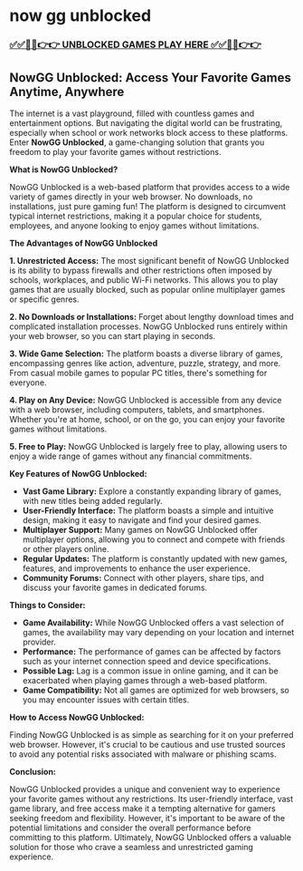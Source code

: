 # now gg unblocked

### [✅✅🔴🔴👉👉 UNBLOCKED GAMES PLAY HERE ✅✅🔴🔴👉👉](https://topstoryindia.com)

## NowGG Unblocked: Access Your Favorite Games Anytime, Anywhere

The internet is a vast playground, filled with countless games and entertainment options. But navigating the digital world can be frustrating, especially when school or work networks block access to these platforms.  Enter **NowGG Unblocked**, a game-changing solution that grants you freedom to play your favorite games without restrictions.  

**What is NowGG Unblocked?**

NowGG Unblocked is a web-based platform that provides access to a wide variety of games directly in your web browser. No downloads, no installations, just pure gaming fun!  The platform is designed to circumvent typical internet restrictions, making it a popular choice for students, employees, and anyone looking to enjoy games without limitations. 

**The Advantages of NowGG Unblocked**

**1. Unrestricted Access:**  The most significant benefit of NowGG Unblocked is its ability to bypass firewalls and other restrictions often imposed by schools, workplaces, and public Wi-Fi networks. This allows you to play games that are usually blocked, such as popular online multiplayer games or specific genres.

**2. No Downloads or Installations:** Forget about lengthy download times and complicated installation processes. NowGG Unblocked runs entirely within your web browser, so you can start playing in seconds. 

**3. Wide Game Selection:**  The platform boasts a diverse library of games, encompassing genres like action, adventure, puzzle, strategy, and more. From casual mobile games to popular PC titles, there's something for everyone.

**4. Play on Any Device:**  NowGG Unblocked is accessible from any device with a web browser, including computers, tablets, and smartphones. Whether you're at home, school, or on the go, you can enjoy your favorite games without limitations.

**5. Free to Play:**  NowGG Unblocked is largely free to play, allowing users to enjoy a wide range of games without any financial commitments.

**Key Features of NowGG Unblocked:**

* **Vast Game Library:**  Explore a constantly expanding library of games, with new titles being added regularly.
* **User-Friendly Interface:** The platform boasts a simple and intuitive design, making it easy to navigate and find your desired games.
* **Multiplayer Support:**  Many games on NowGG Unblocked offer multiplayer options, allowing you to connect and compete with friends or other players online.
* **Regular Updates:**  The platform is constantly updated with new games, features, and improvements to enhance the user experience.
* **Community Forums:**  Connect with other players, share tips, and discuss your favorite games in dedicated forums.

**Things to Consider:**

* **Game Availability:**  While NowGG Unblocked offers a vast selection of games, the availability may vary depending on your location and internet provider. 
* **Performance:**  The performance of games can be affected by factors such as your internet connection speed and device specifications. 
* **Possible Lag:**  Lag is a common issue in online gaming, and it can be exacerbated when playing games through a web-based platform.
* **Game Compatibility:**  Not all games are optimized for web browsers, so you may encounter issues with certain titles.

**How to Access NowGG Unblocked:**

Finding NowGG Unblocked is as simple as searching for it on your preferred web browser.  However, it's crucial to be cautious and use trusted sources to avoid any potential risks associated with malware or phishing scams.

**Conclusion:**

NowGG Unblocked provides a unique and convenient way to experience your favorite games without any restrictions. Its user-friendly interface, vast game library, and free access make it a tempting alternative for gamers seeking freedom and flexibility. However, it's important to be aware of the potential limitations and consider the overall performance before committing to this platform. Ultimately, NowGG Unblocked offers a valuable solution for those who crave a seamless and unrestricted gaming experience. 
